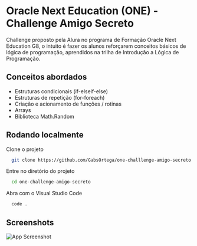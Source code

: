 
# Oracle Next Education (ONE) - Challenge Amigo Secreto

Challenge proposto pela Alura no programa de Formação Oracle Next Education G8, o intuito é fazer os alunos reforçarem conceitos básicos de lógica de programação, aprendidos na trilha de Introdução a Lógica de Programação.




## Conceitos abordados

- Estruturas condicionais (if-elseif-else)
- Estruturas de repetição (for-foreach)
- Criação e acionamento de funções / rotinas
- Arrays
- Biblioteca Math.Random



## Rodando localmente

Clone o projeto

```bash
  git clone https://github.com/GabsOrtega/one-challlenge-amigo-secreto.git
```

Entre no diretório do projeto

```bash
  cd one-challenge-amigo-secreto
```

Abra com o Visual Studio Code

```bash
  code .
```


## Screenshots

![App Screenshot](https://imgur.com/a/poKIQ7i)

